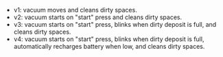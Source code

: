 * v1: vacuum moves and cleans dirty spaces.
* v2: vacuum starts on "start" press and cleans dirty spaces.
* v3: vacuum starts on "start" press, blinks when dirty deposit is full, and cleans dirty spaces.
* v4: vacuum starts on "start" press, blinks when dirty deposit is full, automatically recharges battery when low, and cleans dirty spaces.